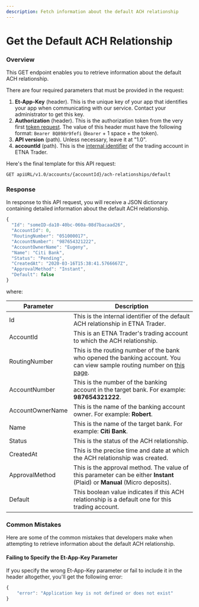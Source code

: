 ```yaml
---
description: Fetch information about the default ACH relationship
---
```


# Get the Default ACH Relationship

### Overview

This GET endpoint enables you to retrieve information about the default ACH relationship.

There are four required parameters that must be provided in the request:

1. **Et-App-Key** (header). This is the unique key of your app that identifies your app when communicating with our service. Contact your administrator to get this key.
2. **Authorization** (header). This is the authorization token from the very first [token request](../authentication/). The value of this header must have the following format: `Bearer BQ898r9fefi` (`Bearer` + 1 space + the token).
3. **API version** (path). Unless necessary, leave it at "1.0".
4. **accountId** (path). This is the [internal identifier](../user-accounts/list-users-accounts.md) of the trading account in ETNA Trader.

Here's the final template for this API request:

```
GET apiURL/v1.0/accounts/{accountId}/ach-relationships/default
```

### Response

In response to this API request, you will receive a JSON dictionary containing detailed information about the default ACH relationship.

```javascript
{
  "Id": "someID-da10-40bc-060a-08d7bacaad26",
  "AccountId": 0,
  "RoutingNumber": "051000017",
  "AccountNumber": "987654321222",
  "AccountOwnerName": "Eugeny",
  "Name": "Citi Bank",
  "Status": "Pending",
  "CreatedAt": "2020-03-16T15:38:41.5766667Z",
  "ApprovalMethod": "Instant",
  "Default": false
}
```

where:

| Parameter        | Description                                                                                                                                                                                   |
| ---------------- | --------------------------------------------------------------------------------------------------------------------------------------------------------------------------------------------- |
| Id               | This is the internal identifier of the default ACH relationship in ETNA Trader.                                                                                                               |
| AccountId        | This is an ETNA Trader's trading account to which the ACH relationship.                                                                                                                       |
| RoutingNumber    | This is the routing number of the bank who opened the banking account. You can view sample routing number on [this page](https://bankorganizer.com/list-of-routing-numbers/#bank-of-america). |
| AccountNumber    | This is the number of the banking account in the target bank. For example: **987654321222**.                                                                                                  |
| AccountOwnerName | This is the name of the banking account owner. For example: **Robert**.                                                                                                                       |
| Name             | This is the name of the target bank. For example: **Citi Bank**.                                                                                                                              |
| Status           | This is the status of the ACH relationship.                                                                                                                                                   |
| CreatedAt        | This is the precise time and date at which the ACH relationship was created.                                                                                                                  |
| ApprovalMethod   | This is the approval method. The value of this parameter can be either **Instant** (Plaid) or **Manual** (Micro deposits).                                                                    |
| Default          | This boolean value indicates if this ACH relationship is a default one for this trading account.                                                                                              |

### Common Mistakes

Here are some of the common mistakes that developers make when attempting to retrieve information about the default ACH relationship.&#x20;

#### Failing to Specify the Et-App-Key Parameter

If you specify the wrong Et-App-Key parameter or fail to include it in the header altogether, you'll get the following error:

```javascript
{
    "error": "Application key is not defined or does not exist"
}
```
